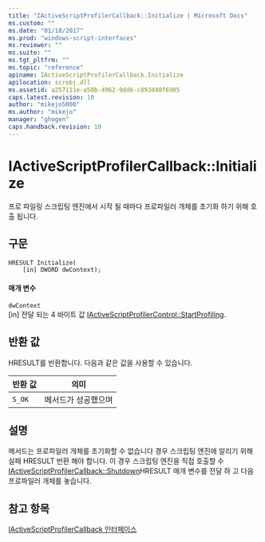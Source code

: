 ```yaml
---
title: "IActiveScriptProfilerCallback::Initialize | Microsoft Docs"
ms.custom: ""
ms.date: "01/18/2017"
ms.prod: "windows-script-interfaces"
ms.reviewer: ""
ms.suite: ""
ms.tgt_pltfrm: ""
ms.topic: "reference"
apiname: IActiveScriptProfilerCallback.Initialize
apilocation: scrobj.dll
ms.assetid: a257111e-a50b-4962-9dd6-c893d40f6985
caps.latest.revision: 10
author: "mikejo5000"
ms.author: "mikejo"
manager: "ghogen"
caps.handback.revision: 10
---
```

# IActiveScriptProfilerCallback::Initialize
프로 파일링 스크립팅 엔진에서 시작 될 때마다 프로파일러 개체를 초기화 하기 위해 호출 됩니다.  
  
## 구문  
  
```  
HRESULT Initialize(  
    [in] DWORD dwContext);  
```  
  
#### 매개 변수  
 `dwContext`  
 \[in\] 전달 되는 4 바이트 값 [IActiveScriptProfilerControl::StartProfiling](../../winscript/reference/iactivescriptprofilercontrol-startprofiling.md).  
  
## 반환 값  
 HRESULT를 반환합니다.  다음과 같은 값을 사용할 수 있습니다.  
  
|반환 값|의미|  
|----------|--------|  
|`S_OK`|메서드가 성공했으며|  
  
## 설명  
 메서드는 프로파일러 개체를 초기화할 수 없습니다 경우 스크립팅 엔진에 알리기 위해 실패 HRESULT 반환 해야 합니다.  이 경우 스크립팅 엔진을 직접 호출할 수 [IActiveScriptProfilerCallback::Shutdown](../../winscript/reference/iactivescriptprofilercallback-shutdown.md)HRESULT 매개 변수를 전달 하 고 다음 프로파일러 개체를 놓습니다.  
  
## 참고 항목  
 [IActiveScriptProfilerCallback 인터페이스](../../winscript/reference/iactivescriptprofilercallback-interface.md)